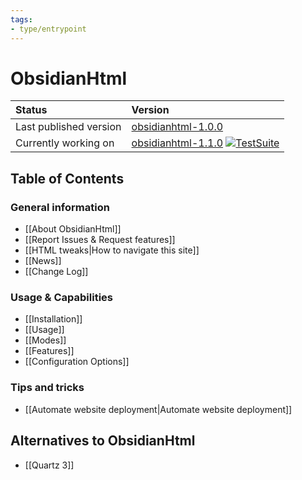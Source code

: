 ```yaml
---
tags:
- type/entrypoint
---
```


# ObsidianHtml
| Status | Version|
| :------ | :---| 
| Last published version | [obsidianhtml-1.0.0](https://pypi.org/project/obsidianhtml/) |
| Currently working on | [obsidianhtml-1.1.0](https://github.com/obsidian-html/obsidian-html/issues/173)  [![TestSuite](https://github.com/obsidian-html/obsidian-html/actions/workflows/test.yml/badge.svg)](https://github.com/obsidian-html/obsidian-html/actions/workflows/test.yml)|

## Table of Contents
### General information
- [[About ObsidianHtml]]
- [[Report Issues & Request features]]
- [[HTML tweaks|How to navigate this site]]
- [[News]]
- [[Change Log]]

### Usage & Capabilities
- [[Installation]]
- [[Usage]]
- [[Modes]]
- [[Features]]
- [[Configuration Options]]

### Tips and tricks
- [[Automate website deployment|Automate website deployment]] 

## Alternatives to ObsidianHtml
- [[Quartz 3]]


